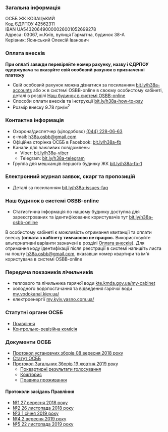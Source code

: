 
### **Загальна інформація**
ОСББ ЖК КОЗАЦЬКИЙ  
Код ЄДРПОУ 42562311  
IBAN UA543206490000026001052699278  
Адреса: 03067, м.Київ, вулиця Гарматна, будинок 38-А  
Керівник: Ясинський Олексій Іванович  

### **Оплата внесків**
**При оплаті завжди перевіряйте номер рахунку, назву і ЄДРПОУ одержувача та вказуйте свій особовий рахунок в призначенні платежу**

* Свій особовий рахунок можна дізнатися за посиланням [bit.ly/h38a-accounts](http://bit.ly/h38a-accounts) або ж в системі OSBB-online в своєму особистому кабінеті, деталі в розділі [Наш будинок в системі OSBB-online](#наш-будинок-в-системі-osbb-online)
* Способи оплати внесків та інструкції [bit.ly/h38a-how-to-pay](http://bit.ly/h38a-how-to-pay)
* Розмір внеску 9.78 грн/м<sup>2</sup>

### **Контактна інформація**
* Охорона/диспетчер (цілодобово) [(044) 228-06-63](tel:0442280663)
* e-mail: [h38a.osbb@gmail.com](mailto:h38a.osbb@gmail.com)
* Офіційна сторінка ОСББ в Facebook: [bit.ly/h38a-fb](http://bit.ly/h38a-fb)
* Канали для важливих повідомлень:
  * Viber: [bit.ly/h38a-viber](http://bit.ly/h38a-viber)
  * Telegram: [bit.ly/h38a-telegram](http://bit.ly/h38a-telegram)
* Группа для мешканців першого будинку ЖК [bit.ly/h38a-fb-1](http://bit.ly/h38a-fb-1)

### **Електронний журнал заявок, скарг та пропозицій**
* Деталі за посиланням [bit.ly/h38a-issues-faq](http://bit.ly/h38a-issues-faq)

### **Наш будинок в системі OSBB-online**
* Статистична інформація по нашому будинку доступна для зареєстрованих та ідентифікованих користувачів тут [bit.ly/h38a-osbb-online](http://bit.ly/h38a-osbb-online) 

В особистому кабінеті є можливість отримання квитанції та оплати внеску (**оплата з кабінету тимчасово не працює.** Використовуйте альтернативні варіанти зазначені в розділі [Оплата внесків](#оплата-внесків)).
Для отримання коду ідентифікації після реєстрації в системі напишіть листа на пошту [h38a.osbb@gmail.com](mailto:h38a.osbb@gmail.com), вказавши номер квартири та ім'я користувача в системі OSBB-online

### **Передача показників лічильників**
* теплового та лічильника гарячої води [kte.kmda.gov.ua/my-cabinet](https://kte.kmda.gov.ua/my-cabinet)
* холодного водопостачання та відведення гарячої води [my.vodokanal.kiev.ua/](https://my.vodokanal.kiev.ua/)
* електроенергії [my.kyiv.yasno.com.ua/](https://www.my.kyiv.yasno.com.ua/)

### **Статутні органи ОСББ**
* [Правління ](https://docs.google.com/document/d/1d7HIYfjDTOu61M4SUHwi9FZSdCkdpm2HhNZmWEAYSCs/edit?usp=sharing)
* [Контрольно-ревізійна комісія](https://docs.google.com/document/d/1MULCBXfAUYqJuRnK5itVGdOZXXQzJK7KxBb2X7lHMi0/edit?usp=sharing)

### **Документи ОСББ**
* [Протокол установчих зборів 08 вересня 2018 року](https://drive.google.com/file/d/1SlXVGHamvOa_zyRH9eh1oRSo0A4I7P_6/view?usp=sharing)
* [Статут ОСББ](https://drive.google.com/open?id=14xIC6sDIH4-A1g7vS4oVjTHgiFJnv7w8)
* [Протокол Загальних Зборів 19 жовтня 2019 року](bit.ly/h38a-19-10-2019)
  * [Поквартирні результати голосування](http://bit.ly/h38a-zz2)
  * [Кошторис](https://drive.google.com/file/d/1lE4QNSAPhHOAKDgqAVJjJ9PPpJm6dVmP/view)
  * [Правила проживання](https://docs.google.com/document/d/1v5XoXLcFXOm3NxiNGJ7b74o8DPgRBsbY7uEgdSgEIfo/edit?usp=sharing)

#### **Протоколи засідань Правління**
* [№1 27 вересня 2018 року](https://drive.google.com/file/d/12Sn6l7H3_lMCg0IYRTToSloIuHhndL2C/view?usp=sharing)
* [№2 26 листопада 2018 року](https://drive.google.com/file/d/1ZRIXPF8kuvt5f7lfiE098iPaq6aSG_YO/view?usp=sharing)
* [№3 1 січня 2019 року](https://drive.google.com/file/d/16HXp8skHuWZMQvvMS-y-5awgw0N0Og0l/view?usp=sharing)
* [№4 2 вересня 2019 року](https://drive.google.com/open?id=1wkFga8jLO7MiL4fy7uwWqKIL3vbbqXqb)
* [№5 22 листопада 2019 року](https://drive.google.com/open?id=1whIRFppe844LXbxNV9c_5DZKcWyEZU16)
